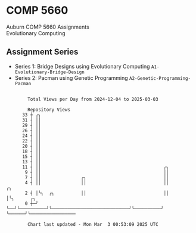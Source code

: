 # COMP 5660
Auburn COMP 5660 Assignments  
Evolutionary Computing

## Assignment Series
- Series 1: Bridge Designs using Evolutionary Computing `A1-Evolutionary-Bridge-Design`
- Series 2: Pacman using Genetic Programming `A2-Genetic-Programming-Pacman`

```

        Total Views per Day from 2024-12-04 to 2025-03-03

        Repository Views
      33 ┼ ╭╮
      31 ┤ ││
      29 ┤ ││
      26 ┤ ││
      24 ┤ ││
      22 ┤ ││
      20 ┤ ││
      18 ┤ ││
      15 ┤ ││
      13 ┤ ││
      11 ┤ ││                                              ╭╮
       9 ┤ ││                                              ││
       7 ┤ ││               ╭╮                             ││
       4 ┤ ││               ││                             ││          ╭╮
       2 ┤ │╰╮  ╭╮          ││                             ││          │╰╮      ╭╮
       0 ┼─╯ ╰──╯╰──────────╯╰─────────────────────────────╯╰──────────╯ ╰──────╯╰─────────────────

        Chart last updated - Mon Mar  3 00:53:09 2025 UTC
        
```
